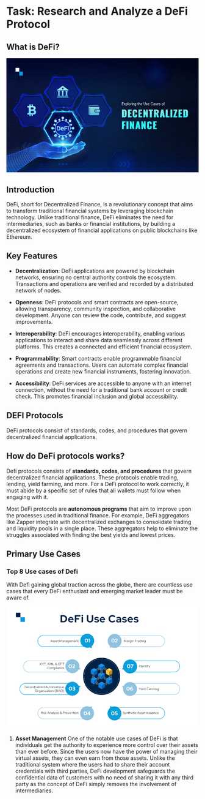 # Task: Research and Analyze a DeFi Protocol

## What is DeFi?

![Alt text](image.png)

## Introduction

DeFi, short for Decentralized Finance, is a revolutionary concept that aims to transform traditional financial systems by leveraging blockchain technology. Unlike traditional finance, DeFi eliminates the need for intermediaries, such as banks or financial institutions, by building a decentralized ecosystem of financial applications on public blockchains like Ethereum.

## Key Features

- **Decentralization**: DeFi applications are powered by blockchain networks, ensuring no central authority controls the ecosystem. Transactions and operations are verified and recorded by a distributed network of nodes.

- **Openness**: DeFi protocols and smart contracts are open-source, allowing transparency, community inspection, and collaborative development. Anyone can review the code, contribute, and suggest improvements.

- **Interoperability**: DeFi encourages interoperability, enabling various applications to interact and share data seamlessly across different platforms. This creates a connected and efficient financial ecosystem.

- **Programmability**: Smart contracts enable programmable financial agreements and transactions. Users can automate complex financial operations and create new financial instruments, fostering innovation.

- **Accessibility**: DeFi services are accessible to anyone with an internet connection, without the need for a traditional bank account or credit check. This promotes financial inclusion and global accessibility.

## DEFI Protocols

DeFi protocols consist of standards, codes, and procedures that govern decentralized financial applications.

## How do DeFi protocols works?

Defi protocols consists of **standards, codes, and procedures** that govern decentralized financial applications. These protocols enable trading, lending, yield farming, and more. For a DeFi protocol to work correctly, it must abide by a specific set of rules that all wallets must follow when engaging with it.

Most DeFi protocols are **autonomous programs** that aim to improve upon the processes used in traditional finance. For example, DeFi aggregators like Zapper integrate with decentralized exchanges to consolidate trading and liquidity pools in a single place. These aggregators help to eliminate the struggles associated with finding the best yields and lowest prices.

## Primary Use Cases

### Top 8 Use cases of Defi

With Defi gaining global traction across the globe, there are countless use cases that every DeFi enthusiast and emerging market leader must be aware of.

![Alt text](image-1.png)

1. **Asset Management**
   One of the notable use cases of DeFi is that individuals get the authority to experience more control over their assets than ever before. Since the users now have the power of managing their virtual assets, they can even earn from those assets. Unlike the traditional system where the users had to share their account credentials with third parties, DeFi development safeguards the confidential data of customers with no need of sharing it with any third party as the concept of DeFi simply removes the involvement of intermediaries.
